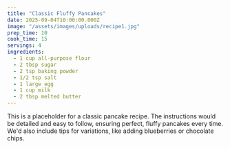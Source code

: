 ```yaml
---
title: "Classic Fluffy Pancakes"
date: 2025-09-04T10:00:00.000Z
image: "/assets/images/uploads/recipe1.jpg"
prep_time: 10
cook_time: 15
servings: 4
ingredients:
  - 1 cup all-purpose flour
  - 2 tbsp sugar
  - 2 tsp baking powder
  - 1/2 tsp salt
  - 1 large egg
  - 1 cup milk
  - 2 tbsp melted butter
---
```


This is a placeholder for a classic pancake recipe. The instructions would be detailed and easy to follow, ensuring perfect, fluffy pancakes every time. We'd also include tips for variations, like adding blueberries or chocolate chips.
